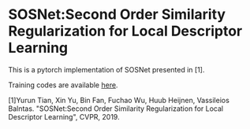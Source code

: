 # SOSNet:Second Order Similarity Regularization for Local Descriptor Learning

This is a pytorch implementation of SOSNet presented in [1].

Training codes are available [here](https://github.com/yuruntian/HyNet).

[1]Yurun Tian, Xin Yu, Bin Fan, Fuchao Wu, Huub Heijnen, Vassileios Balntas. "SOSNet:Second Order Similarity Regularization for Local Descriptor Learning", CVPR, 2019.
